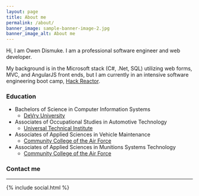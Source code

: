 ```yaml
---
layout: page
title: About me
permalink: /about/
banner_image: sample-banner-image-2.jpg
banner_image_alt: About me
---
```


Hi, I am Owen Dismuke. I am a professional software engineer and web developer.

My background is in the Microsoft stack (C#, .Net, SQL) utilizing web forms, MVC, and AngularJS front ends, but I am currently in an intensive software engineering boot camp, [Hack Reactor][hr].

### Education
* Bachelors of Science in Computer Information Systems 
   - [DeVry University][devry]
* Associates of Occupational Studies in Automotive Technology 
   - [Universal Technical Institute][uti]  
* Associates of Applied Sciences in Vehicle Maintenance 
   - [Community College of the Air Force][ccaf]
* Associates of Applied Sciences in Munitions Systems Technology 
   - [Community College of the Air Force][ccaf]

### Contact me
---

{% include social.html %}

[hr]: http://www.hackreactor.com
[devry]: http://www.devry.edu
[uti]: http://www.uti.edu
[ccaf]: http://www.au.af.mil/au/barnes/ccaf/